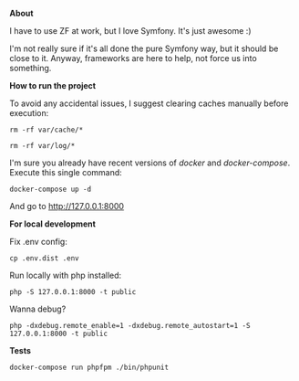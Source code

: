 **About**

I have to use ZF at work, but I love Symfony. It's just awesome :)

I'm not really sure if it's all done the pure Symfony way, but it should be close to it. Anyway, frameworks are here to help, not force us into something.

**How to run the project**

To avoid any accidental issues, I suggest clearing caches manually before execution: 

`rm -rf var/cache/*`

`rm -rf var/log/*`

I'm sure you already have recent versions of _docker_ and _docker-compose_. Execute this single command: 

`docker-compose up -d`

And go to http://127.0.0.1:8000

**For local development**

Fix .env config:

`cp .env.dist .env`

Run locally with php installed:

`php -S 127.0.0.1:8000 -t public`

Wanna debug?

`php -dxdebug.remote_enable=1 -dxdebug.remote_autostart=1 -S 127.0.0.1:8000 -t public`

**Tests**

`docker-compose run phpfpm ./bin/phpunit`
